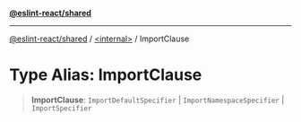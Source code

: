 [**@eslint-react/shared**](../../README.md)

***

[@eslint-react/shared](../../README.md) / [\<internal\>](../README.md) / ImportClause

# Type Alias: ImportClause

> **ImportClause**: `ImportDefaultSpecifier` \| `ImportNamespaceSpecifier` \| `ImportSpecifier`
